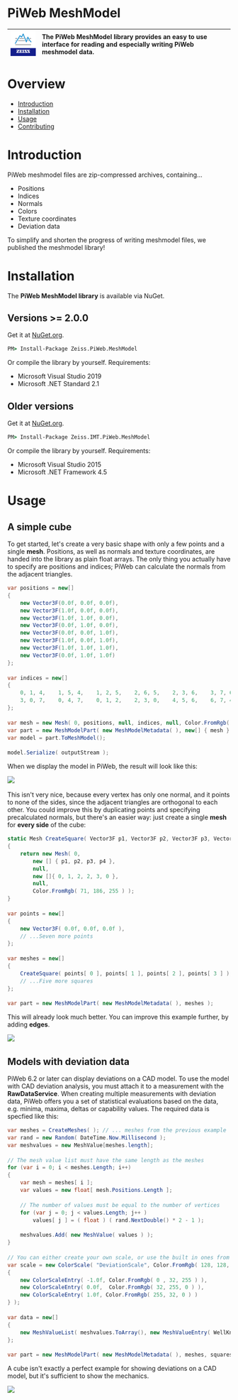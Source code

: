 # PiWeb MeshModel

| ![Zeiss IQS Logo](gfx/logo_128x128.png) | The **PiWeb MeshModel library** provides an easy to use interface for reading and especially writing PiWeb meshmodel data. |
|-|:-|


# Overview

- [Introduction](#introduction)
- [Installation](#installation)
- [Usage](#usage)
- [Contributing](https://github.com/ZEISS-PiWeb/PiWeb-MeshModel/wiki/Contributing)


<a id="markdown-introduction" name="introduction"></a>
# Introduction

PiWeb meshmodel files are zip-compressed archives, containing...

* Positions
* Indices
* Normals
* Colors
* Texture coordinates
* Deviation data

To simplify and shorten the progress of writing meshmodel files, we published the meshmodel library!

<a id="markdown-installation" name="installation"></a>
# Installation

The **PiWeb MeshModel library** is available via NuGet.


## Versions >= 2.0.0

Get it at [NuGet.org](https://www.nuget.org/packages/Zeiss.PiWeb.MeshModel/).

```cmd
PM> Install-Package Zeiss.PiWeb.MeshModel
```

Or compile the library by yourself. Requirements:

* Microsoft Visual Studio 2019
* Microsoft .NET Standard 2.1


## Older versions

Get it at [NuGet.org](https://www.nuget.org/packages/Zeiss.IMT.PiWeb.MeshModel/).

```cmd
PM> Install-Package Zeiss.IMT.PiWeb.MeshModel
```

Or compile the library by yourself. Requirements:

* Microsoft Visual Studio 2015
* Microsoft .NET Framework 4.5


<a id="markdown-usage" name="usage"></a>
# Usage


<a id="markdown-1-a-simple-cube" name="1-a-simple-cube"></a>
## A simple cube

To get started, let's create a very basic shape with only a few points and a single **mesh**. Positions, as well as normals and texture coordinates, are handed into the library as plain float arrays. The only thing you actually have to specify are positions and indices; PiWeb can calculate the normals from the adjacent triangles.

```csharp
var positions = new[]
{
    new Vector3F(0.0f, 0.0f, 0.0f),
    new Vector3F(1.0f, 0.0f, 0.0f),
    new Vector3F(1.0f, 1.0f, 0.0f),
    new Vector3F(0.0f, 1.0f, 0.0f),
    new Vector3F(0.0f, 0.0f, 1.0f),
    new Vector3F(1.0f, 0.0f, 1.0f),
    new Vector3F(1.0f, 1.0f, 1.0f),
    new Vector3F(0.0f, 1.0f, 1.0f)
};

var indices = new[]
{
    0, 1, 4,    1, 5, 4,    1, 2, 5,    2, 6, 5,    2, 3, 6,    3, 7, 6,
    3, 0, 7,    0, 4, 7,    0, 1, 2,    2, 3, 0,    4, 5, 6,    6, 7, 4
};

var mesh = new Mesh( 0, positions, null, indices, null, Color.FromRgb( 71, 186, 255 ) );
var part = new MeshModelPart( new MeshModelMetadata( ), new[] { mesh } );
var model = part.ToMeshModel();

model.Serialize( outputStream );
```

When we display the model in PiWeb, the result will look like this:

<img style="width:100px;" src="gfx/CubeSingleMesh.png" >

This isn't very nice, because every vertex has only one normal, and it points to none of the sides, since the adjacent triangles are orthogonal to each other. You could improve this by duplicating points and specifying precalculated normals, but there's an easier way: just create a single **mesh** for **every side** of the cube:

```csharp
static Mesh CreateSquare( Vector3F p1, Vector3F p2, Vector3F p3, Vector3F p4)
{   
    return new Mesh( 0, 
        new [] { p1, p2, p3, p4 },
		null, 
        new []{ 0, 1, 2, 2, 3, 0 },
		null,
		Color.FromRgb( 71, 186, 255 ) );
}

var points = new[]
{
    new Vector3F( 0.0f, 0.0f, 0.0f ),
    // ...Seven more points
};

var meshes = new[]
{
    CreateSquare( points[ 0 ], points[ 1 ], points[ 2 ], points[ 3 ] ),
    // ...Five more squares
};

var part = new MeshModelPart( new MeshModelMetadata( ), meshes ); 
```

This will already look much better. You can improve this example further, by adding **edges**.

<img style="width:100px;" src="gfx/CubeMultiMesh.png" >


## Models with deviation data

PiWeb 6.2 or later can display deviations on a CAD model. To use the model with CAD deviation analysis, you must attach it to a measurement with the **RawDataService**. When creating multiple measurements
with deviation data, PiWeb offers you a set of statistical evaluations based on the data, e.g. minima, maxima, deltas or capability values. The required data is specfied like this:

```csharp
var meshes = CreateMeshes( ); // ... meshes from the previous example
var rand = new Random( DateTime.Now.Millisecond );
var meshvalues = new MeshValue[meshes.length];

// The mesh value list must have the same length as the meshes
for (var i = 0; i < meshes.Length; i++)
{
    var mesh = meshes[ i ];
    var values = new float[ mesh.Positions.Length ];
        
    // The number of values must be equal to the number of vertices  
    for (var j = 0; j < values.Length; j++ )
        values[ j ] = ( float ) ( rand.NextDouble() * 2 - 1 );

    meshvalues.Add( new MeshValue( values ) );
}

// You can either create your own scale, or use the built in ones from PiWeb.
var scale = new ColorScale( "DeviationScale", Color.FromRgb( 128, 128, 128 ), new[]
{
    new ColorScaleEntry( -1.0f, Color.FromRgb( 0 , 32, 255 ) ),
    new ColorScaleEntry( 0.0f,  Color.FromRgb( 32, 255, 0 ) ),
    new ColorScaleEntry( 1.0f, Color.FromRgb( 255, 32, 0 ) )
} );

var data = new[]
{
    new MeshValueList( meshvalues.ToArray(), new MeshValueEntry( WellKnownDataTypes.Deviation, "deviations.dat", scale ))
};

var part = new MeshModelPart( new MeshModelMetadata( ), meshes, squares.Select(s => s.Edge), data );
```

A cube isn't exactly a perfect example for showing deviations on a CAD model, but it's sufficient to show the mechanics. 

<img style="width:100px;" src="gfx/CubeWithDeviations.png" >
